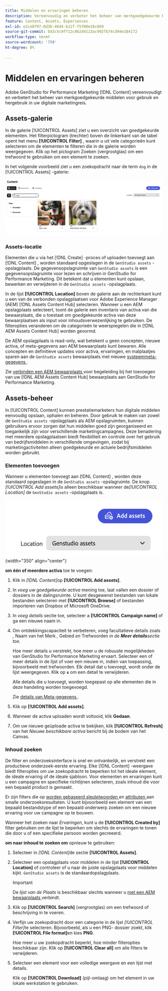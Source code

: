 ```yaml
---
title: Middelen en ervaringen beheren
description: Vereenvoudig en verbeter het beheer van merkgoedgekeurde bedrijfsmiddelen voor gebruik en hergebruik in uw digitale marketingreis.
feature: Content, Assets, Experiences
exl-id: e2ce8797-6d3b-46d4-b12f-f5f80e26c669
source-git-commit: bd3c5c9ff12c962d4123ac992fb74cd94e184172
workflow-type: tm+mt
source-wordcount: '759'
ht-degree: 0%

---
```


# Middelen en ervaringen beheren

Adobe GenStudio for Performance Marketing [!DNL Content] vereenvoudigt en verbetert het beheer van merkgoedgekeurde middelen voor gebruik en hergebruik in uw digitale marketingreis.

## Assets-galerie

In de galerie [!UICONTROL Assets] ziet u een overzicht van goedgekeurde elementen. Het filterpictogram (trechter) boven de linkerkant van de tabel opent het menu **[!UICONTROL Filter]** , waarin u uit vele categorieën kunt selecteren om de elementen te filteren die in de galerie worden weergegeven. Klik op het pictogram Zoeken (vergrootglas) om een trefwoord te gebruiken om een element te zoeken.

In het volgende voorbeeld ziet u een zoekopdracht naar de term `dog` in de [!UICONTROL Assets] -galerie:

![ mening van Assets met onderzoek op hond ](../../assets/content-assets.png)

### Assets-locatie

Elementen die u via het [!DNL Create] -proces of uploaden toevoegt aan [!DNL Content] , worden standaard opgeslagen in de `GenStudio assets` -opslagplaats. De gegevensopslagruimte van `GenStudio assets` is een gegevensopslagruimte voor lezen en schrijven in GenStudio for Performance Marketing. Dit betekent dat u elementen kunt opslaan, bewerken en verwijderen in de `GenStudio assets` -opslagplaats.

In de lijst **[!UICONTROL Location]** boven de galerie aan de rechterkant kunt u een van de verbonden opslagplaatsen voor Adobe Experience Manager (AEM) [!DNL Assets Content Hub] selecteren. Wanneer u een AEM opslagplaats selecteert, toont de galerie een inventaris van activa van die bewaarplaats, die u toestaat om goedgekeurde activa van deze bewaarplaatsen als input voor inhoudsverwezenlijking te gebruiken. De filteropties veranderen om de categorieën te weerspiegelen die in [!DNL AEM Assets Content Hub] worden gevormd.

De AEM opslagplaats is read-only, wat betekent u geen concepten, nieuwe activa, of meta-gegevens aan AEM bewaarplaats kunt bewaren. Alle concepten en definitieve updates voor activa, ervaringen, en malplaatjes sparen aan de `GenStudio assets` bewaarplaats met nieuwe [ systeemmeta-gegevens ](asset-details.md#system-metadata).

Zie [ verbinden een AEM bewaarplaats ](connect-aem-repo.md) voor begeleiding bij het toevoegen van uw [!DNL AEM Assets Content Hub] bewaarplaats aan GenStudio for Performance Marketing.

## Assets-beheer

In [!UICONTROL Content] kunnen prestatiemarketers hun digitale middelen eenvoudig opslaan, ophalen en beheren. Door gebruik te maken van zowel de `GenStudio assets` -opslagplaats als AEM opslagruimten, kunnen gebruikers ervoor zorgen dat hun middelen goed zijn georganiseerd en toegankelijk zijn voor verschillende marketingcampagnes. Deze benadering met meerdere opslagplaatsen biedt flexibiliteit en controle over het gebruik van bedrijfsmiddelen in verschillende omgevingen, zodat bij marketingactiviteiten alleen goedgekeurde en actuele bedrijfsmiddelen worden gebruikt.

### Elementen toevoegen

Wanneer u elementen toevoegt aan [!DNL Content] , worden deze standaard opgeslagen in de `GenStudio assets` -opslagruimte. De knop _[!UICONTROL Add assets]_&#x200B;is alleen beschikbaar wanneer de&#x200B;_[!UICONTROL Location]_ de `GenStudio assets` -opslagplaats is.

![ gebied van de Plaats ](../../assets/content-location.png){width="350" align="center"}

**om één of meerdere activa** toe te voegen:

1. Klik in _[!DNL Content]_&#x200B;op **[!UICONTROL Add assets]**.

1. In _voeg uw goedgekeurde activa_ mening toe, laat vallen een dossier of dossiers in de dalingsruimte. U kunt desgewenst bestanden van lokale bestanden selecteren met **[!UICONTROL Browse]** of bestanden importeren van Dropbox of Microsoft OneDrive.

1. In _voeg details_ sectie toe, selecteer a **[!UICONTROL Campaign name]** of ga een nieuwe naam in.

1. Om ontdekkingscapaciteit te verbeteren, voeg facultatieve details zoals _,_ Naam van het Merk _,_ Gebied _en_ Trefwoorden _in de **Meer details**&#x200B;sectie toe._

   Hoe meer details u verstrekt, hoe meer u de robuuste mogelijkheden van GenStudio for Performance Marketing ervaart. Selecteer een of meer details in de lijst of voer een nieuwe in, indien van toepassing, bijvoorbeeld met trefwoorden. Elk detail dat u toevoegt, wordt onder de lijst weergegeven. Klik op **`x`** om een detail te verwijderen.

   Alle details die u toevoegt, worden toegepast op alle elementen die in deze handeling worden toegevoegd.

   Zie [ details van Meta-gegevens ](/help/user-guide/content/asset-details.md#system-metadata).

1. Klik op **[!UICONTROL Add assets]**.

1. Wanneer de activa uploaden wordt voltooid, klik **Gedaan**.

1. Om uw nieuwe geüploade activa te bekijken, klik **[!UICONTROL Refresh]** van het _Nieuwe beschikbare activa_ bericht bij de bodem van het Canvas.

<!-- 
In the future, need guidance on template upload errors. For now, the UI just says error.
-->

### Inhoud zoeken

De filter en onderzoeksinterface is snel en ontvankelijk, en verstrekt een productieve onderzoek-eerste ervaring. Elke [!DNL Content] -weergave biedt filteropties om uw zoekopdracht te beperken tot het ideale element, de ideale ervaring of de ideale sjabloon. Voor elementen en ervaringen kunt u een campagne en specifieke richtlijnen selecteren, zoals inhoud die voor een bepaald product is gemaakt.

Er zijn filters die op [ worden gebaseerd sleutelwoorden ](asset-details.md#user-defined-metadata) en [ attributen ](/help/user-guide/insights/attributes.md) aan smalle onderzoeksresultaten. U kunt bijvoorbeeld een element van een bepaald bestandstype of een bepaald onderwerp zoeken om een nieuwe ervaring voor uw campagne op te bouwen.

Wanneer het zoeken naar _Ervaringen_, kunt u de **[!UICONTROL Created by]** filter gebruiken om de lijst te beperken om slechts de ervaringen te tonen die door u of een specifieke persoon worden gecreeerd.

**om naar inhoud te zoeken om** opnieuw te gebruiken:

1. Selecteer in _[!DNL Content]_&#x200B;de sectie **[!UICONTROL Assets]**.

1. Selecteer een opslagplaats voor middelen in de lijst **[!UICONTROL Location]** of controleer of u naar de juiste opslagplaats voor middelen kijkt. `GenStudio assets` is de standaardopslagplaats.

   >[!IMPORTANT]
   >
   >De _lijst van de Plaats_ is beschikbaar slechts wanneer u [ met een AEM bewaarplaats ](connect-aem-repo.md) verbindt.

1. Klik op **[!UICONTROL Search]** (vergrootglas) om een trefwoord of beschrijving in te voeren.

1. Verfijn uw zoekopdracht door een categorie in de lijst _[!UICONTROL Filter]_&#x200B;te selecteren. Bijvoorbeeld, als u een PNG- dossier zoekt, klik **[!UICONTROL File format]**&#x200B;en kies **PNG**.

   Hoe meer u uw zoekopdracht beperkt, hoe minder filteropties beschikbaar zijn. Klik op **[!UICONTROL Clear all]** om alle filters te verwijderen.

1. Selecteer een element voor een volledige weergave en een lijst met details.

   Klik op **[!UICONTROL Download]** (pijl-omlaag) om het element in uw lokale werkstation te gebruiken.
